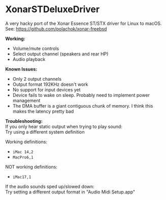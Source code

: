 # XonarSTDeluxeDriver
A very hacky port of the Xonar Essence ST/STX driver for Linux to macOS.
See: https://github.com/polachok/xonar-freebsd

**Working:**
- Volume/mute controls
- Select output channel (speakers and rear HP)
- Audio playback

**Known Issues:**
- Only 2 output channels
- Output format 192KHz doesn't work
- No support for input devices yet
- Device fails to wake on sleep. Probably need to implement power management
- The DMA buffer is a giant contiguous chunk of memory. I think this makes the latency pretty bad

**Troubleshooting:**  
If you only hear static output when trying to play sound:  
Try using a different system definition  

Working definitions:
- `iMac 14,2`
- `MacPro6,1`

NOT working definitions:
- `iMac17,1`

If the audio sounds sped up/slowed down:  
Try setting a different output format in "Audio Midi Setup.app"
